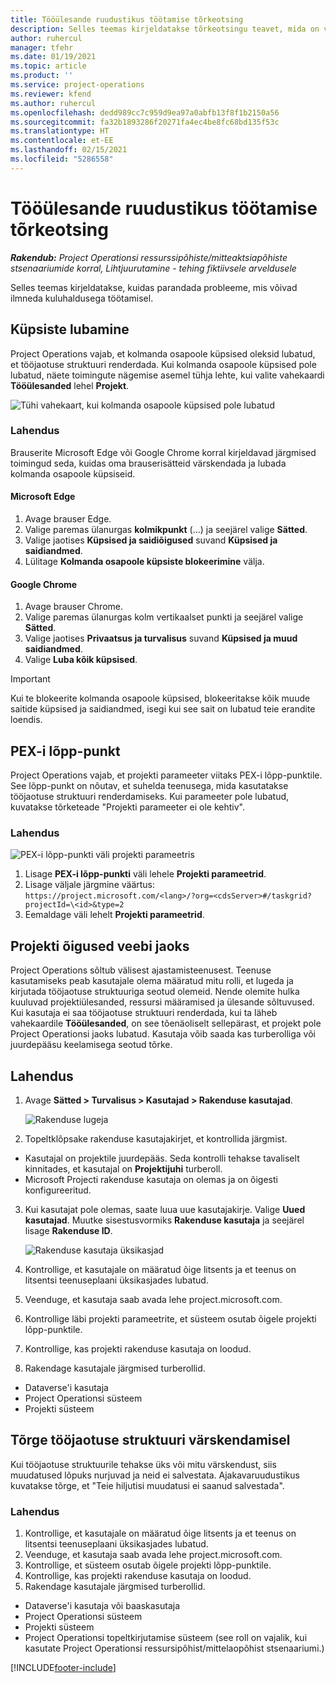 ```yaml
---
title: Tööülesande ruudustikus töötamise tõrkeotsing
description: Selles teemas kirjeldatakse tõrkeotsingu teavet, mida on vaja tööülesande ruudustikus töötamisel.
author: ruhercul
manager: tfehr
ms.date: 01/19/2021
ms.topic: article
ms.product: ''
ms.service: project-operations
ms.reviewer: kfend
ms.author: ruhercul
ms.openlocfilehash: dedd989cc7c959d9ea97a0abfb13f8f1b2150a56
ms.sourcegitcommit: fa32b1893286f20271fa4ec4be8fc68bd135f53c
ms.translationtype: HT
ms.contentlocale: et-EE
ms.lasthandoff: 02/15/2021
ms.locfileid: "5286558"
---
```

# <a name="troubleshoot-working-in-the-task-grid"></a>Tööülesande ruudustikus töötamise tõrkeotsing 

_**Rakendub:** Project Operationsi ressurssipõhiste/mitteaktsiapõhiste stsenaariumide korral,  Lihtjuurutamine - tehing fiktiivsele arveldusele_

Selles teemas kirjeldatakse, kuidas parandada probleeme, mis võivad ilmneda kuluhaldusega töötamisel.

## <a name="enable-cookies"></a>Küpsiste lubamine

Project Operations vajab, et kolmanda osapoole küpsised oleksid lubatud, et tööjaotuse struktuuri renderdada. Kui kolmanda osapoole küpsised pole lubatud, näete toimingute nägemise asemel tühja lehte, kui valite vahekaardi **Tööülesanded** lehel **Projekt**.

![Tühi vahekaart, kui kolmanda osapoole küpsised pole lubatud](media/blankschedule.png)


### <a name="workaround"></a>Lahendus
Brauserite Microsoft Edge või Google Chrome korral kirjeldavad järgmised toimingud seda, kuidas oma brauserisätteid värskendada ja lubada kolmanda osapoole küpsiseid.

#### <a name="microsoft-edge"></a>Microsoft Edge

1. Avage brauser Edge.
2. Valige paremas ülanurgas **kolmikpunkt** (...) ja seejärel valige **Sätted**.
3. Valige jaotises **Küpsised ja saidiõigused** suvand **Küpsised ja saidiandmed**.
4. Lülitage **Kolmanda osapoole küpsiste blokeerimine** välja.

#### <a name="google-chrome"></a>Google Chrome

1. Avage brauser Chrome.
2. Valige paremas ülanurgas kolm vertikaalset punkti ja seejärel valige **Sätted**.
3. Valige jaotises **Privaatsus ja turvalisus** suvand **Küpsised ja muud saidiandmed**.
4. Valige **Luba kõik küpsised**.

> [!IMPORTANT]
> Kui te blokeerite kolmanda osapoole küpsised, blokeeritakse kõik muude saitide küpsised ja saidiandmed, isegi kui see sait on lubatud teie erandite loendis.

## <a name="pex-endpoint"></a>PEX-i lõpp-punkt

Project Operations vajab, et projekti parameeter viitaks PEX-i lõpp-punktile. See lõpp-punkt on nõutav, et suhelda teenusega, mida kasutatakse tööjaotuse struktuuri renderdamiseks. Kui parameeter pole lubatud, kuvatakse tõrketeade "Projekti parameeter ei ole kehtiv". 

### <a name="workaround"></a>Lahendus
 ![PEX-i lõpp-punkti väli projekti parameetris](media/projectparameter.png)

1. Lisage **PEX-i lõpp-punkti** väli lehele **Projekti parameetrid**.
2. Lisage väljale järgmine väärtus: `https://project.microsoft.com/<lang>/?org=<cdsServer>#/taskgrid?projectId=\<id>&type=2`
3. Eemaldage väli lehelt **Projekti parameetrid**.

## <a name="privileges-for-project-for-the-web"></a>Projekti õigused veebi jaoks

Project Operations sõltub välisest ajastamisteenusest. Teenuse kasutamiseks peab kasutajale olema määratud mitu rolli, et lugeda ja kirjutada tööjaotuse struktuuriga seotud olemeid. Nende olemite hulka kuuluvad projektiülesanded, ressursi määramised ja ülesande sõltuvused. Kui kasutaja ei saa tööjaotuse struktuuri renderdada, kui ta läheb vahekaardile **Tööülesanded**, on see tõenäoliselt sellepärast, et projekt pole Project Operationsi jaoks lubatud. Kasutaja võib saada kas turberolliga või juurdepääsu keelamisega seotud tõrke.


## <a name="workaround"></a>Lahendus

1. Avage **Sätted > Turvalisus > Kasutajad > Rakenduse kasutajad**.  

   ![Rakenduse lugeja](media/applicationuser.jpg)
   
2. Topeltklõpsake rakenduse kasutajakirjet, et kontrollida järgmist.

 - Kasutajal on projektile juurdepääs. Seda kontrolli tehakse tavaliselt kinnitades, et kasutajal on **Projektijuhi** turberoll.
 - Microsoft Projecti rakenduse kasutaja on olemas ja on õigesti konfigureeritud.
 
3. Kui kasutajat pole olemas, saate luua uue kasutajakirje. Valige **Uued kasutajad**. Muutke sisestusvormiks **Rakenduse kasutaja** ja seejärel lisage **Rakenduse ID**.

   ![Rakenduse kasutaja üksikasjad](media/applicationuserdetails.jpg)

4. Kontrollige, et kasutajale on määratud õige litsents ja et teenus on litsentsi teenuseplaani üksikasjades lubatud.
5. Veenduge, et kasutaja saab avada lehe project.microsoft.com.
6. Kontrollige läbi projekti parameetrite, et süsteem osutab õigele projekti lõpp-punktile.
7. Kontrollige, kas projekti rakenduse kasutaja on loodud.
8. Rakendage kasutajale järgmised turberollid.

  - Dataverse'i kasutaja
  - Project Operationsi süsteem
  - Projekti süsteem

## <a name="error-when-updating-the-work-breakdown-structure"></a>Tõrge tööjaotuse struktuuri värskendamisel

Kui tööjaotuse struktuurile tehakse üks või mitu värskendust, siis muudatused lõpuks nurjuvad ja neid ei salvestata. Ajakavaruudustikus kuvatakse tõrge, et "Teie hiljutisi muudatusi ei saanud salvestada".

### <a name="workaround"></a>Lahendus

1. Kontrollige, et kasutajale on määratud õige litsents ja et teenus on litsentsi teenuseplaani üksikasjades lubatud.
2. Veenduge, et kasutaja saab avada lehe project.microsoft.com.
3. Kontrollige, et süsteem osutab õigele projekti lõpp-punktile.
4. Kontrollige, kas projekti rakenduse kasutaja on loodud.
5. Rakendage kasutajale järgmised turberollid.
  
  - Dataverse'i kasutaja või baaskasutaja
  - Project Operationsi süsteem
  - Projekti süsteem
  - Project Operationsi topeltkirjutamise süsteem (see roll on vajalik, kui kasutate Project Operationsi ressursipõhist/mittelaopõhist stsenaariumi.)


[!INCLUDE[footer-include](../includes/footer-banner.md)]